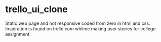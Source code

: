 # trello_ui_clone

Static web page and not responsive coded from zero in html and css. Inspiration is found on trello.com whlime making user stories for college assignment.
